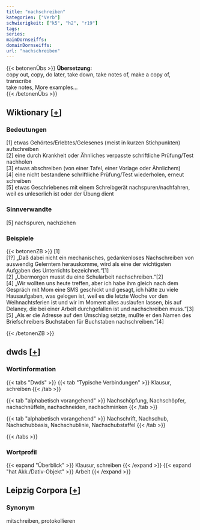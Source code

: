 ```yaml
---
title: "nachschreiben"
kategorien: ["Verb"]
schwierigkeit: ["k5", "h2", "r19"]
tags:
series:
mainDornseiffs:
domainDornseiffs:
url: "nachschreiben"
---
```


{{< betonenÜbs >}}
**Übersetzung:**  
copy out, copy, do later, take down, take notes of, make a copy of, transcribe  
take notes, More examples...  
{{< /betonenÜbs >}}

## Wiktionary [[+](https://de.wiktionary.org/wiki/nachschreiben)]

### Bedeutungen
[1] etwas Gehörtes/Erlebtes/Gelesenes (meist in kurzen Stichpunkten) aufschreiben  
[2] eine durch Krankheit oder Ähnliches verpasste schriftliche Prüfung/Test nachholen  
[3] etwas abschreiben (von einer Tafel, einer Vorlage oder Ähnlichem)  
[4] eine nicht bestandene schriftliche Prüfung/Test wiederholen, erneut schreiben  
[5] etwas Geschriebenes mit einem Schreibgerät nachspuren/nachfahren, weil es unleserlich ist oder der Übung dient  

### Sinnverwandte
[5] nachspuren, nachziehen  

### Beispiele
{{< betonenZB >}}
[1]  
[1?] „Daß dabei nicht ein mechanisches, gedankenloses Nachschreiben von auswendig Gelerntem herauskomme, wird als eine der wichtigsten Aufgaben des Unterrichts bezeichnet.“[1]  
[2] „Übermorgen musst du eine Schularbeit nachschreiben.“[2]  
[4] „Wir wollten uns heute treffen, aber ich habe ihm gleich nach dem Gespräch mit Mom eine SMS geschickt und gesagt, ich hätte zu viele Hausaufgaben, was gelogen ist, weil es die letzte Woche vor den Weihnachtsferien ist und wir im Moment alles auslaufen lassen, bis auf Delaney, die bei einer Arbeit durchgefallen ist und nachschreiben muss.“[3]  
[5] „Als er die Adresse auf den Umschlag setzte, mußte er den Namen des Briefschreibers Buchstaben für Buchstaben nachschreiben.“[4]  

{{< /betonenZB >}}


## dwds [[+](https://www.dwds.de/wb/nachschreiben)]

### Wortinformation
{{< tabs "Dwds" >}}
{{< tab "Typische Verbindungen" >}}
Klausur, schreiben
{{< /tab >}}

{{< tab "alphabetisch vorangehend" >}}
Nachschöpfung, Nachschöpfer, nachschnüffeln, nachschneiden, nachschminken
{{< /tab >}}

{{< tab "alphabetisch vorangehend" >}}
Nachschrift, Nachschub, Nachschubbasis, Nachschublinie, Nachschubstaffel
{{< /tab >}}

{{< /tabs >}}

### Wortprofil
{{< expand "Überblick" >}} Klausur, schreiben {{< /expand >}}
{{< expand "hat Akk./Dativ-Objekt" >}} Arbeit {{< /expand >}}

## Leipzig Corpora [[+](https://corpora.uni-leipzig.de/en/res?word=nachschreiben&corpusId=deu_newscrawl-public_2018)]


### Synonym
mitschreiben, protokollieren

